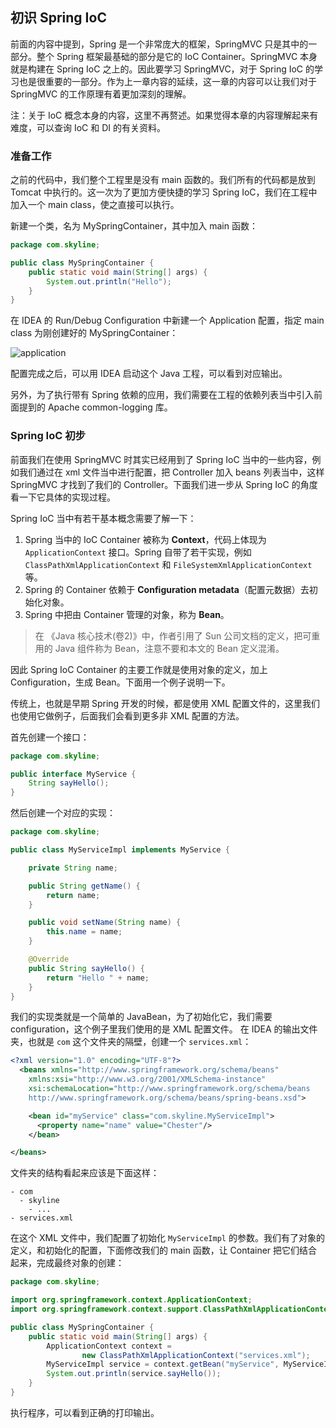 ## 初识 Spring IoC

前面的内容中提到，Spring 是一个非常庞大的框架，SpringMVC 只是其中的一部分。整个 Spring 框架最基础的部分是它的 IoC Container。SpringMVC 本身就是构建在 Spring IoC 之上的。因此要学习 SpringMVC，对于 Spring IoC 的学习也是很重要的一部分。作为上一章内容的延续，这一章的内容可以让我们对于 SpringMVC 的工作原理有着更加深刻的理解。

注：关于 IoC 概念本身的内容，这里不再赘述。如果觉得本章的内容理解起来有难度，可以查询 IoC 和 DI 的有关资料。

### 准备工作

之前的代码中，我们整个工程里是没有 main 函数的。我们所有的代码都是放到 Tomcat 中执行的。这一次为了更加方便快捷的学习 Spring IoC，我们在工程中加入一个 main class，使之直接可以执行。

新建一个类，名为 MySpringContainer，其中加入 main 函数：

```java
package com.skyline;

public class MySpringContainer {
    public static void main(String[] args) {
        System.out.println("Hello");
    }
}
```

在 IDEA 的 Run/Debug Configuration 中新建一个 Application 配置，指定 main class 为刚创建好的 MySpringContainer：

![application](https://raw.githubusercontent.com/skyline75489/Heart-First-JavaWeb/master/img/7-application-config.png)

配置完成之后，可以用 IDEA 启动这个 Java 工程，可以看到对应输出。

另外，为了执行带有 Spring 依赖的应用，我们需要在工程的依赖列表当中引入前面提到的 Apache common-logging 库。

### Spring IoC 初步

前面我们在使用 SpringMVC 时其实已经用到了 Spring IoC 当中的一些内容，例如我们通过在 xml 文件当中进行配置，把 Controller 加入 beans 列表当中，这样 SpringMVC 才找到了我们的 Controller。下面我们进一步从 Spring IoC 的角度看一下它具体的实现过程。

Spring IoC 当中有若干基本概念需要了解一下：

1. Spring 当中的 IoC Container 被称为 **Context**，代码上体现为 `ApplicationContext` 接口。Spring 自带了若干实现，例如 `ClassPathXmlApplicationContext` 和 `FileSystemXmlApplicationContext` 等。
2. Spring 的 Container 依赖于 **Configuration metadata**（配置元数据）去初始化对象。
3. Spring 中把由 Container 管理的对象，称为 **Bean**。

>在 《Java 核心技术(卷2)》中，作者引用了 Sun 公司文档的定义，把可重用的 Java 组件称为 Bean，注意不要和本文的 Bean 定义混淆。

因此 Spring IoC Container 的主要工作就是使用对象的定义，加上 Configuration，生成 Bean。下面用一个例子说明一下。

传统上，也就是早期 Spring 开发的时候，都是使用 XML 配置文件的，这里我们也使用它做例子，后面我们会看到更多非 XML 配置的方法。

首先创建一个接口：

```java
package com.skyline;

public interface MyService {
    String sayHello();
}
```

然后创建一个对应的实现：

```java
package com.skyline;

public class MyServiceImpl implements MyService {

    private String name;

    public String getName() {
        return name;
    }

    public void setName(String name) {
        this.name = name;
    }

    @Override
    public String sayHello() {
        return "Hello " + name;
    }
}
```

我们的实现类就是一个简单的 JavaBean，为了初始化它，我们需要 configuration，这个例子里我们使用的是 XML 配置文件。 在 IDEA 的输出文件夹，也就是 `com` 这个文件夹的隔壁，创建一个 `services.xml`：

```xml
<?xml version="1.0" encoding="UTF-8"?>
  <beans xmlns="http://www.springframework.org/schema/beans"
    xmlns:xsi="http://www.w3.org/2001/XMLSchema-instance"
    xsi:schemaLocation="http://www.springframework.org/schema/beans
    http://www.springframework.org/schema/beans/spring-beans.xsd">

    <bean id="myService" class="com.skyline.MyServiceImpl">
      <property name="name" value="Chester"/>
    </bean>

</beans>
```

文件夹的结构看起来应该是下面这样：

```plaintext
- com
  - skyline
    - ...
- services.xml
```

在这个 XML 文件中，我们配置了初始化 `MyServiceImpl` 的参数。我们有了对象的定义，和初始化的配置，下面修改我们的 main 函数，让 Container 把它们结合起来，完成最终对象的创建：

```java
package com.skyline;

import org.springframework.context.ApplicationContext;
import org.springframework.context.support.ClassPathXmlApplicationContext;

public class MySpringContainer {
    public static void main(String[] args) {
        ApplicationContext context =
                new ClassPathXmlApplicationContext("services.xml");
        MyServiceImpl service = context.getBean("myService", MyServiceImpl.class);
        System.out.println(service.sayHello());
    }
}
```

执行程序，可以看到正确的打印输出。


